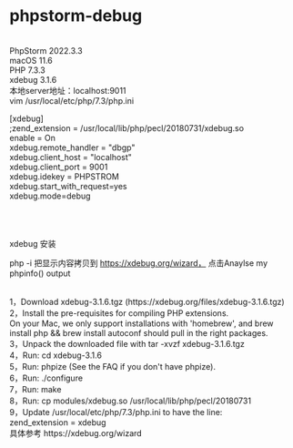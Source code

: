 # phpstorm-debug


<br>
PhpStorm 2022.3.3
<br>
macOS 11.6
<br>
PHP 7.3.3
<br>
xdebug 3.1.6
<br>
本地server地址：localhost:9011


<br>
vim /usr/local/etc/php/7.3/php.ini

[xdebug]
<br>
;zend_extension = /usr/local/lib/php/pecl/20180731/xdebug.so
<br>
enable = On
<br>
xdebug.remote_handler = "dbgp"
<br>
xdebug.client_host = "localhost"
<br>
xdebug.client_port = 9001
<br>
xdebug.idekey = PHPSTROM
<br>
xdebug.start_with_request=yes
<br>
xdebug.mode=debug




<br>
<br>
<br>
xdebug 安装

php -i 
把显示内容拷贝到 https://xdebug.org/wizard， 点击Anaylse my phpinfo() output


<br>
1，Download xdebug-3.1.6.tgz (https://xdebug.org/files/xdebug-3.1.6.tgz)
<br>
2，Install the pre-requisites for compiling PHP extensions.
<br>
  On your Mac, we only support installations with 'homebrew', and brew install php && brew install autoconf should pull in the right packages.
  <br>
3，Unpack the downloaded file with tar -xvzf xdebug-3.1.6.tgz
<br>
4，Run: cd xdebug-3.1.6
<br>
5，Run: phpize (See the FAQ if you don't have phpize).
<br>
6，Run: ./configure
<br>
7，Run: make
<br>
8，Run: cp modules/xdebug.so /usr/local/lib/php/pecl/20180731
<br>
9，Update /usr/local/etc/php/7.3/php.ini to have the line:
<br>
zend_extension = xdebug
<br>
具体参考  https://xdebug.org/wizard






